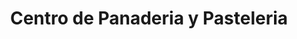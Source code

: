 ---
title: "Centro de Panaderia y Pasteleria"
url: /bogota-d-c/centro-de-panaderia-y-pasteleria/
shop: Bäckerei
---